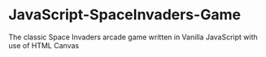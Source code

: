 # JavaScript-SpaceInvaders-Game
The classic Space Invaders arcade game written in Vanilla JavaScript with use of HTML Canvas
